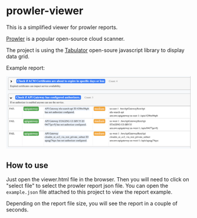 # prowler-viewer

This is a simplified viewer for prowler reports.

[Prowler](https://github.com/prowler-cloud/prowler) is a popular open-source cloud scanner.

The project is using the [Tabulator](https://tabulator.info/) open-soure javascript library to display data grid.

Example report:

![prowler report example](report.png)

## How to use
Just open the viewer.html file in the browser. Then you will need to click on "select file" to select the prowler report json file. You can open the ```example.json``` file attached to this project to view the report example.

Depending on the report file size, you will see the report in a couple of seconds.
